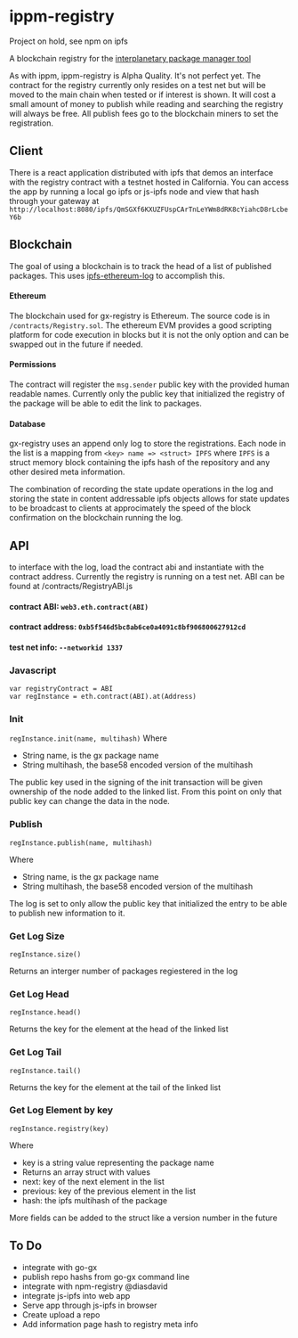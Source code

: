 # ippm-registry

Project on hold, see npm on ipfs

A blockchain registry for the [interplanetary package manager tool](https://github.com/nginnever/ippm)

As with ippm, ippm-registry is Alpha Quality. It's not perfect yet. The contract for the registry currently only resides on a test net but will be moved to the main chain when tested or if interest is shown. It will cost a small amount of money to publish while reading and searching the registry will always be free. All publish fees go to the blockchain miners to set the registration.

## Client

There is a react application distributed with ipfs that demos an interface with the registry contract with a testnet hosted in California. You can access the app by running a local go ipfs or js-ipfs node and view that hash through your gateway at ```http://localhost:8080/ipfs/QmSGXf6KXUZFUspCArTnLeYWm8dRK8cYiahcD8rLcbeY6b```

## Blockchain

The goal of using a blockchain is to track the head of a list of published packages. This uses [ipfs-ethereum-log](https://github.com/nginnever/ipfs-ethereum-log) to accomplish this.

#### Ethereum

The blockchain used for gx-registry is Ethereum. The source code is in ```/contracts/Registry.sol```. The ethereum EVM provides a good scripting platform for code execution in blocks but it is not the only option and can be swapped out in the future if needed.

#### Permissions

The contract will register the ```msg.sender``` public key with the provided human readable names. Currently only the public key that initialized the registry of the package will be able to edit the link to packages.

#### Database

gx-registry uses an append only log to store the registrations. Each node in the list is a mapping from ```<key> name => <struct> IPFS``` where ```IPFS``` is a struct memory block containing the ipfs hash of the repository and any other desired meta information. 

The combination of recording the state update operations in the log and storing the state in content addressable ipfs objects allows for state updates to be broadcast to clients at approcimately the speed of the block confirmation on the blockchain running the log.


## API

to interface with the log, load the contract abi and instantiate with the contract address. Currently the registry is running on a test net. ABI can be found at /contracts/RegistryABI.js

#### contract ABI: ```web3.eth.contract(ABI)```

#### contract address:  ```0xb5f546d5bc8ab6ce0a4091c8bf906800627912cd```

#### test net info: ```--networkid 1337```

### Javascript
```
var registryContract = ABI
var regInstance = eth.contract(ABI).at(Address)
```


### Init

```regInstance.init(name, multihash)```
Where
- String name, is the gx package name
- String multihash, the base58 encoded version of the multihash

The public key used in the signing of the init transaction will be given ownership of the node added to the linked list. From this point on only that public key can change the data in the node.

### Publish

``regInstance.publish(name, multihash)``

Where
- String name, is the gx package name
- String multihash, the base58 encoded version of the multihash

The log is set to only allow the public key that initialized the entry to be able to publish new information to it. 


### Get Log Size

``regInstance.size()``

Returns an interger number of packages regiestered in the log


### Get Log Head

``regInstance.head()``

Returns the key for the element at the head of the linked list


### Get Log Tail

``regInstance.tail()``

Returns the key for the element at the tail of the linked list


### Get Log Element by key

``regInstance.registry(key)``

Where

- key is a string value representing the package name
- Returns an array struct with values
 - next: key of the next element in the list
 - previous: key of the previous element in the list
 - hash: the ipfs multihash of the package 
 
More fields can be added to the struct like a version number in the future


## To Do

- integrate with go-gx
 - publish repo hashs from go-gx command line
- integrate with npm-registry @diasdavid 
- integrate js-ipfs into web app
 - Serve app through js-ipfs in browser 
 - Create upload a repo
 - Add information page hash to registry meta info

